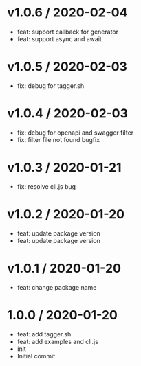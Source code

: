 
v1.0.6 / 2020-02-04
===================

  * feat: support callback for generator
  * feat: support async and await

v1.0.5 / 2020-02-03
===================

  * fix: debug for tagger.sh

v1.0.4 / 2020-02-03
===================

  * fix: debug for openapi and swagger filter
  * fix: filter file not found bugfix

v1.0.3 / 2020-01-21
===================

  * fix: resolve cli.js bug

v1.0.2 / 2020-01-20
===================

  * feat: update package version
  * feat: update package version

v1.0.1 / 2020-01-20
===================

  * feat: change package name

1.0.0 / 2020-01-20
==================

  * feat: add tagger.sh
  * feat: add examples and cli.js
  * init
  * Initial commit
